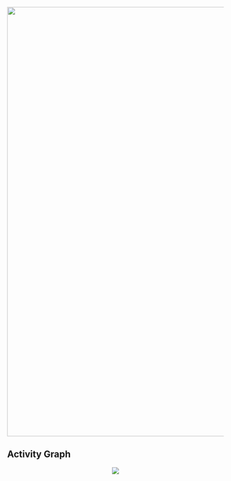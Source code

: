 <p align="center">
  <img src="https://i.pinimg.com/736x/d4/ca/2d/d4ca2d1a12ad950befbe81281bef2d0b.jpg" width="1000">
</p>

## Activity Graph

<p align="center">
  <img src="https://github-readme-activity-graph.vercel.app/graph?username=catalinafightsong&theme=tokyo-night&hide_border=true" />
</p>
